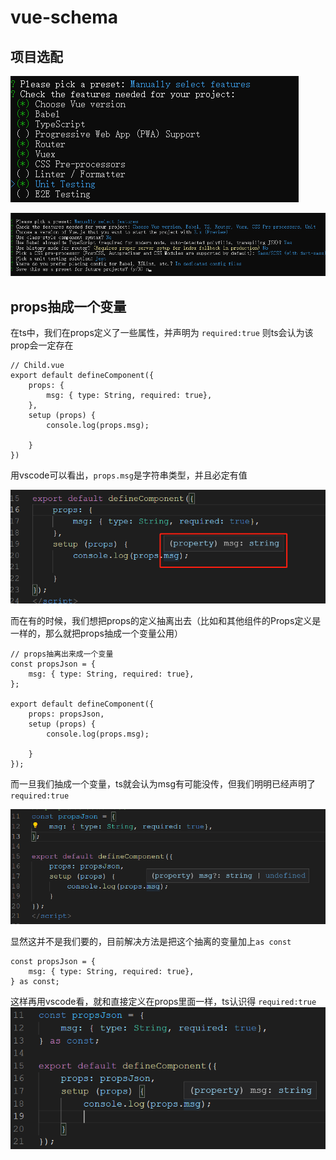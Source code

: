 # vue-schema

## 项目选配
![](./readme/vue-choice-1.png)

![](./readme/vue-choice-2.png)


## props抽成一个变量

在ts中，我们在props定义了一些属性，并声明为 `required:true` 则ts会认为该prop会一定存在

```vue
// Child.vue
export default defineComponent({
    props: {
        msg: { type: String, required: true},
    },
    setup (props) {
        console.log(props.msg);
        
    }
})
```
用vscode可以看出，`props.msg`是字符串类型，并且必定有值

![](./readme/vue-props.png)

而在有的时候，我们想把props的定义抽离出去（比如和其他组件的Props定义是一样的，那么就把props抽成一个变量公用）

```vue
// props抽离出来成一个变量
const propsJson = {
    msg: { type: String, required: true},
};

export default defineComponent({
    props: propsJson,
    setup (props) {
        console.log(props.msg);
        
    }
});
```
而一旦我们抽成一个变量，ts就会认为msg有可能没传，但我们明明已经声明了 `required:true`

![](./readme/vue-props-3.png)


显然这并不是我们要的，目前解决方法是把这个抽离的变量加上`as const`

```vue
const propsJson = {
    msg: { type: String, required: true},
} as const;
```

这样再用vscode看，就和直接定义在props里面一样，ts认识得  `required:true`
![](./readme/vue-props-2.png)




